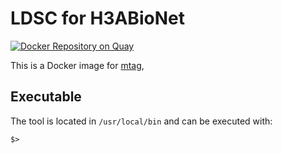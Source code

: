 # LDSC for H3ABioNet

[![Docker Repository on Quay](https://quay.io/repository/h3abionet_org/py2mtag/status "Docker Repository on Quay")](https://quay.io/repository/h3abionet_org/py2mtag)

This is a Docker image for [mtag](https://github.com/JonJala/mtag),

## Executable

The tool is located in `/usr/local/bin` and can be
executed with:

```
$> 
```

